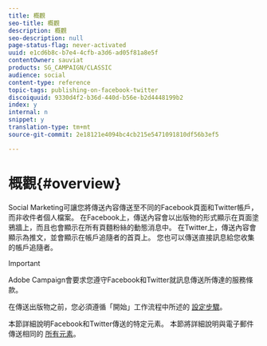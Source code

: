 ```yaml
---
title: 概觀
seo-title: 概觀
description: 概觀
seo-description: null
page-status-flag: never-activated
uuid: e1cd6b8c-b7e4-4cfb-a3d6-ad05f81a8e5f
contentOwner: sauviat
products: SG_CAMPAIGN/CLASSIC
audience: social
content-type: reference
topic-tags: publishing-on-facebook-twitter
discoiquuid: 9330d4f2-b36d-440d-b56e-b2d4448199b2
index: y
internal: n
snippet: y
translation-type: tm+mt
source-git-commit: 2e18121e4094bc4cb215e5471091810df56b3ef5

---
```



# 概觀{#overview}

Social Marketing可讓您將傳送內容傳送至不同的Facebook頁面和Twitter帳戶，而非收件者個人檔案。 在Facebook上，傳送內容會以出版物的形式顯示在頁面塗鴉牆上，而且也會顯示在所有頁麵粉絲的動態消息中。 在Twitter上，傳送內容會顯示為推文，並會顯示在帳戶追隨者的首頁上。 您也可以傳送直接訊息給您收集的帳戶追隨者。

>[!IMPORTANT]
>
>Adobe Campaign會要求您遵守Facebook和Twitter就訊息傳送所傳達的服務條款。
>
>在傳送出版物之前，您必須遵循「開始」工作流程中所述的 [設定步驟](../../social/using/starting-workflows.md)。

本節詳細說明Facebook和Twitter傳送的特定元素。 本節將詳細說明與電子郵件傳送相同的 [所有元素](../../delivery/using/about-email-channel.md)。
